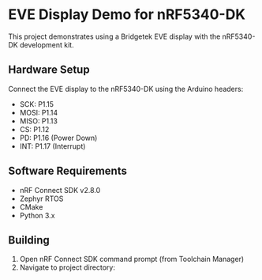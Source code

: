# EVE Display Demo for nRF5340-DK

This project demonstrates using a Bridgetek EVE display with the nRF5340-DK development kit.

## Hardware Setup

Connect the EVE display to the nRF5340-DK using the Arduino headers:

- SCK: P1.15
- MOSI: P1.14
- MISO: P1.13
- CS: P1.12
- PD: P1.16 (Power Down)
- INT: P1.17 (Interrupt)

## Software Requirements

- nRF Connect SDK v2.8.0
- Zephyr RTOS
- CMake
- Python 3.x

## Building

1. Open nRF Connect SDK command prompt (from Toolchain Manager)
2. Navigate to project directory:

